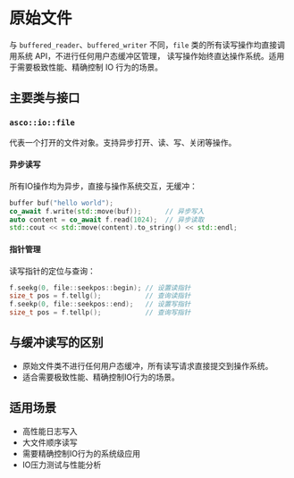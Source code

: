 # 原始文件

与 `buffered_reader`、`buffered_writer` 不同，`file` 类的所有读写操作均直接调用系统 API，不进行任何用户态缓冲区管理，
读写操作始终直达操作系统。适用于需要极致性能、精确控制 IO 行为的场景。

## 主要类与接口

### `asco::io::file`

代表一个打开的文件对象。支持异步打开、读、写、关闭等操作。

#### 异步读写

所有IO操作均为异步，直接与操作系统交互，无缓冲：

```cpp
buffer buf("hello world");
co_await f.write(std::move(buf));      // 异步写入
auto content = co_await f.read(1024);  // 异步读取
std::cout << std::move(content).to_string() << std::endl;
```

#### 指针管理

读写指针的定位与查询：

```cpp
f.seekg(0, file::seekpos::begin); // 设置读指针
size_t pos = f.tellg();           // 查询读指针
f.seekp(0, file::seekpos::end);   // 设置写指针
size_t pos = f.tellp();           // 查询写指针
```

## 与缓冲读写的区别

- 原始文件类不进行任何用户态缓冲，所有读写请求直接提交到操作系统。
- 适合需要极致性能、精确控制IO行为的场景。

## 适用场景

- 高性能日志写入
- 大文件顺序读写
- 需要精确控制IO行为的系统级应用
- IO压力测试与性能分析

